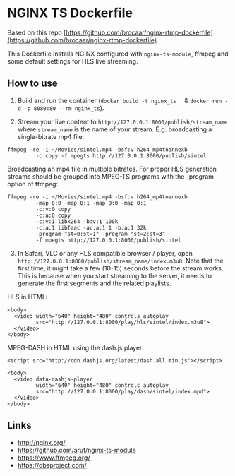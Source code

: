 NGINX TS Dockerfile
=====================

Based on this repo [https://github.com/brocaar/nginx-rtmp-dockerfile](https://github.com/brocaar/nginx-rtmp-dockerfile).

This Dockerfile installs NGINX configured with `nginx-ts-module`, ffmpeg
and some default settings for HLS live streaming.

How to use
----------

1. Build and run the container (`docker build -t nginx_ts .` &
   `docker run -d -p 8080:80 --rm nginx_ts`).

2. Stream your live content to `http://127.0.0.1:8000/publish/stream_name` where
   `stream_name` is the name of your stream. E.g. broadcasting a single-bitrate mp4 file:
```
ffmpeg -re -i ~/Movies/sintel.mp4 -bsf:v h264_mp4toannexb
         -c copy -f mpegts http://127.0.0.1:8000/publish/sintel
```
Broadcasting an mp4 file in multiple bitrates. For proper HLS generation streams should be grouped into MPEG-TS programs with the -program option of ffmpeg:
```
ffmpeg -re -i ~/Movies/sintel.mp4 -bsf:v h264_mp4toannexb
         -map 0:0 -map 0:1 -map 0:0 -map 0:1
         -c:v:0 copy
         -c:a:0 copy
         -c:v:1 libx264 -b:v:1 100k
         -c:a:1 libfaac -ac:a:1 1 -b:a:1 32k
         -program "st=0:st=1" -program "st=2:st=3"
         -f mpegts http://127.0.0.1:8000/publish/sintel
```

3. In Safari, VLC or any HLS compatible browser / player, open
   `http://127.0.0.1:8000/publish/stream_name/index.m3u8`. Note that the first time,
   it might take a few (10-15) seconds before the stream works. This is because
   when you start streaming to the server, it needs to generate the first
   segments and the related playlists.

HLS in HTML:

```
<body>
  <video width="640" height="480" controls autoplay
         src="http://127.0.0.1:8000/play/hls/sintel/index.m3u8">
  </video>
</body>
```

MPEG-DASH in HTML using the dash.js player:

```
<script src="http://cdn.dashjs.org/latest/dash.all.min.js"></script>

<body>
  <video data-dashjs-player
         width="640" height="480" controls autoplay
         src="http://127.0.0.1:8000/play/dash/sintel/index.mpd">
  </video>
</body>
```


Links
-----

* http://nginx.org/
* https://github.com/arut/nginx-ts-module
* https://www.ffmpeg.org/
* https://obsproject.com/
